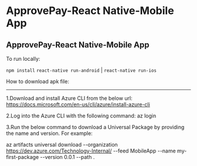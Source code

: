 # ApprovePay-React Native-Mobile App
## ApprovePay-React Native-Mobile App 

To run locally:

`npm install`
`react-native run-android` | `react-native run-ios`

How to download apk file:
------- -------- ---------

1.Download and install Azure CLI from the below url:
https://docs.microsoft.com/en-us/cli/azure/install-azure-cli

2.Log into the Azure CLI with the following command:
az login

3.Run the below command to download a Universal Package by providing the name and version. For example:

az artifacts universal download
    --organization https://dev.azure.com/Technology-Internal/
    --feed MobileApp
    --name my-first-package
    --version 0.0.1
    --path .

 
